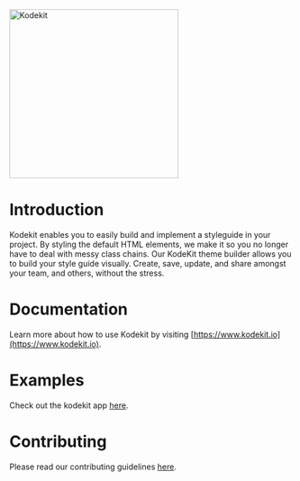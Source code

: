 <a href="https://www.kodekit.io/" target="_blank">
    <img alt="Kodekit" width="300" src="https://assets.website-files.com/612819c04cabe9200587e05a/61281a8a202484f385500d35_Hori.svg"/>
</a>

# Introduction 
Kodekit enables you to easily build and implement a styleguide in your project. By styling the default HTML elements, we make it so you no longer have to deal with messy class chains.
Our KodeKit theme builder allows you to build your style guide visually. Create, save, update, and share amongst your team, and others, without the stress.

# Documentation
Learn more about how to use Kodekit by visiting [https://www.kodekit.io](https://www.kodekit.io).

# Examples
Check out the kodekit app [here](https://app.kodekit.io/).

# Contributing
Please read our contributing guidelines [here](./CONTRIBUTING.md). 
